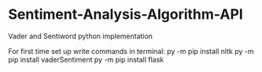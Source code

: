 # Sentiment-Analysis-Algorithm-API
Vader and Sentiword python implementation

For first time set up write commands in terminal:
py -m pip install nltk
py -m pip install vaderSentiment
py -m pip install flask
